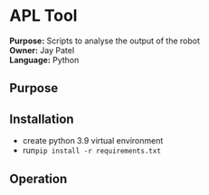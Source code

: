 # APL Tool
**Purpose:** Scripts to analyse the output of the robot<br> 
**Owner:** Jay Patel<br>
**Language:** Python<br>

## Purpose

## Installation 
* create python 3.9 virtual environment
* run`pip install -r requirements.txt`
## Operation

